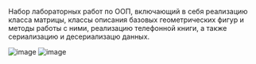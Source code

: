 Набор лабораторных работ по ООП, включающий в себя реализацию класса матрицы, классы описания базовых геометрических фигур и методы работы с ними, реализацию телефонной книги, а также сериализацию и десериализацю данных.

![image](https://github.com/MetallicSky/OOP/assets/46136189/f802704a-321c-4b4c-9056-602a3bb77ac4)
![image](https://github.com/MetallicSky/OOP/assets/46136189/776fa546-a67f-4c8d-958e-dc2db4b0bdbb)
